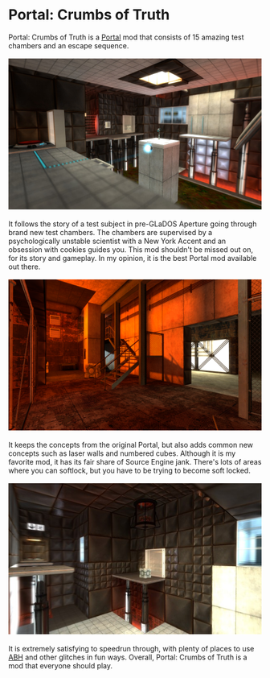 # Portal: Crumbs of Truth
Portal: Crumbs of Truth is a [Portal](portal.md) mod that consists of 15 amazing test chambers and an escape sequence. 
<br>
<br>
<img src="assets/images/crumbs1" width="533" height="300">
<br>
<br>
It follows the story of a test subject in pre-GLaDOS Aperture going through brand new test chambers. The chambers are supervised by a psychologically unstable scientist with a New York Accent and an obsession with cookies guides you. This mod shouldn't be missed out on, for its story and gameplay. In my opinion, it is the best Portal mod available out there. 
<br>
<br>
<img src="assets/images/crumbs2" width="533" height="300">
<br>
<br>
It keeps the concepts from the original Portal, but also adds common new concepts such as laser walls and numbered cubes. Although it is my favorite mod, 
it has its fair share of Source Engine jank. There's lots of areas where you can softlock, but you have to be trying to become soft locked. 
<br>
<br>
<img src="assets/images/crumbs3" width="533" height="300">
<br>
<br>
It is extremely satisfying to speedrun through, with plenty of places to use [ABH](portal.md#speedrunning) and other glitches in fun ways. Overall, Portal: Crumbs of Truth 
is a mod that everyone should play.

